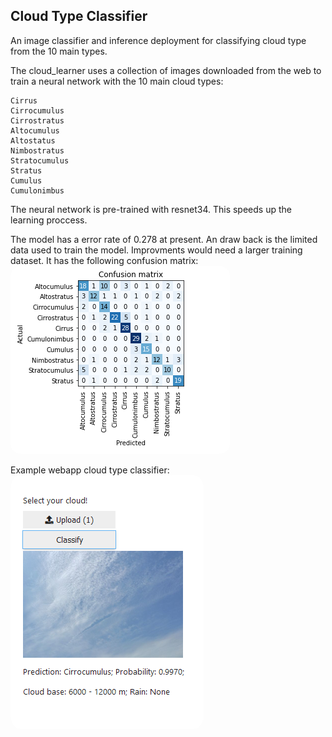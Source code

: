 ## Cloud Type Classifier

An image classifier and inference deployment for classifying cloud type from the 10 main types.

The cloud_learner uses a collection of images downloaded from the web to train a neural network with the 10 main cloud types:

    Cirrus
    Cirrocumulus
    Cirrostratus
    Altocumulus
    Altostatus
    Nimbostratus
    Stratocumulus
    Stratus
    Cumulus
    Cumulonimbus

The neural network is pre-trained with resnet34. This speeds up the learning proccess.

The model has a error rate of 0.278 at present. An draw back is the limited data used to train the model. Improvments would need a larger training dataset. It has the following confusion matrix:
<img src="images/cloud_confusion_matrix.png" style="border-radius:5%">

Example webapp cloud type classifier:
<img src="images/cloud_demo.png" style="border-radius:5%">